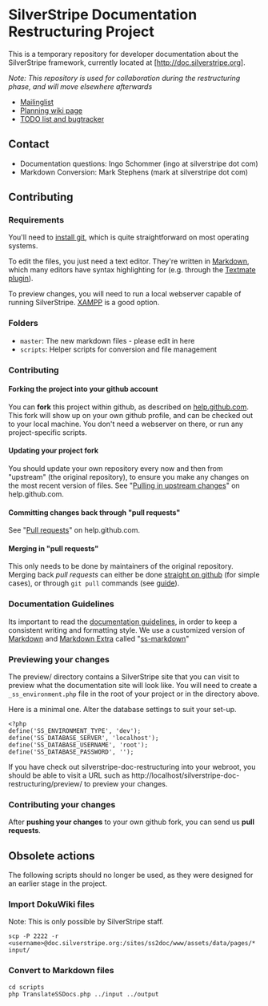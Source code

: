 # SilverStripe Documentation Restructuring Project

This is a temporary repository for developer documentation about the SilverStripe framework, currently located at [http://doc.silverstripe.org].

*Note: This repository is used for collaboration during the restructuring phase, and will move elsewhere afterwards*

 * [Mailinglist](http://groups.google.com/group/silverstripe-documentation)
 * [Planning wiki page](http://doc.silverstripe.org/tmp:documentation-restructuring)
 * [TODO list and bugtracker](http://open.silverstripe.org/query?status=inprogress&status=new&status=replyneeded&status=reviewed&component=Documentation&order=priority&col=id&col=summary&col=status&col=type&col=priority&col=milestone&col=component)

## Contact

 * Documentation questions: Ingo Schommer (ingo at silverstripe dot com)
 * Markdown Conversion: Mark Stephens (mark at silverstripe dot com)

## Contributing

### Requirements

You'll need to [install git](http://help.github.com/git-installation-redirect), which is quite straightforward on most operating systems.

To edit the files, you just need a text editor. They're written in [Markdown](http://daringfireball.net/projects/markdown/), which many editors have syntax highlighting for (e.g. through the [Textmate plugin](http://github.com/textmate/markdown.tmbundle)).

To preview changes, you will need to run a local webserver capable of running SilverStripe.  [XAMPP](http://www.apachefriends.org/en/xampp.html) is a good option.

### Folders

 * `master`: The new markdown files - please edit in here
 * `scripts`: Helper scripts for conversion and file management

### Contributing

#### Forking the project into your github account

You can **fork** this project within github, as described on [help.github.com](http://help.github.com/forking/).
This fork will show up on your own github profile, and can be checked out to your local machine.
You don't need a webserver on there, or run any project-specific scripts. 

#### Updating your project fork

You should update your own repository every now and then from "upstream" (the original repository),
to ensure you make any changes on the most recent version of files.
See "[Pulling in upstream changes](http://help.github.com/forking/#pulling_in_upstream_changes)" on help.github.com.

#### Committing changes back through "pull requests"

See "[Pull requests](http://help.github.com/pull-requests/)" on help.github.com.

#### Merging in "pull requests"

This only needs to be done by maintainers of the original repository.
Merging back *pull requests* can
either be done [straight on github](http://github.com/chillu/silverstripe-doc-restructuring/forkqueue) (for simple cases), or through `git pull` commands (see [guide](http://github.com/guides/pull-requests)).

### Documentation Guidelines

Its important to read the [documentation guidelines](http://github.com/chillu/silverstripe-doc-restructuring/blob/master/master/sapphire/docs/en/misc/contributing.md), in order to keep a consistent
writing and formatting style. 
We use a customized version of [Markdown](http://daringfireball.net/projects/markdown/syntax) and [Markdown Extra](http://michelf.com/projects/php-markdown/extra/) called "[ss-markdown](http://github.com/chillu/silverstripe-doc-restructuring/blob/master/master/sapphire/docs/en/misc/ss-markdown.md)"

### Previewing your changes

The preview/ directory contains a SilverStripe site that you can visit to preview what the documentation site will look like.  You will need to create a `_ss_environment.php` file in the root of your project or in the directory above.

Here is a minimal one.  Alter the database settings to suit your set-up.

    <?php
    define('SS_ENVIRONMENT_TYPE', 'dev');
    define('SS_DATABASE_SERVER', 'localhost');
    define('SS_DATABASE_USERNAME', 'root');
    define('SS_DATABASE_PASSWORD', '');

If you have check out silverstripe-doc-restructuring into your webroot, you should be able to visit a URL such as http://localhost/silverstripe-doc-restructuring/preview/ to preview your changes.

### Contributing your changes

After **pushing your changes** to your own github fork, you can send us **pull requests**.

## Obsolete actions

The following scripts should no longer be used, as they were designed for an earlier stage in the project.

### Import DokuWiki files

Note: This is only possible by SilverStripe staff.

	scp -P 2222 -r <username>@doc.silverstripe.org:/sites/ss2doc/www/assets/data/pages/* input/

### Convert to Markdown files

	cd scripts
	php TranslateSSDocs.php ../input ../output